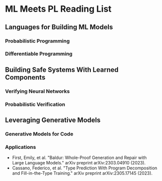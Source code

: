 # ML Meets PL Reading List
## Languages for Building ML Models
### Probabilistic Programming
### Differentiable Programming

## Building Safe Systems With Learned Components
### Verifying Neural Networks
### Probabilistic Verification



## Leveraging Generative Models
### Generative Models for Code
### Applications

* First, Emily, et al. "Baldur: Whole-Proof Generation and Repair with Large Language Models." arXiv preprint arXiv:2303.04910 (2023).
* Cassano, Federico, et al. "Type Prediction With Program Decomposition and Fill-in-the-Type Training." arXiv preprint arXiv:2305.17145 (2023).


